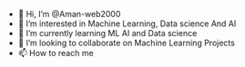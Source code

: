 - 👋 Hi, I’m @Aman-web2000
- 👀 I’m interested in Machine Learning, Data science And AI
- 🌱 I’m currently learning ML AI and Data science
- 💞️ I’m looking to collaborate on Machine Learning Projects
- 📫 How to reach me 

<!---
Aman-web2000/Aman-web2000 is a ✨ special ✨ repository because its `README.md` (this file) appears on your GitHub profile.
You can click the Preview link to take a look at your changes.
--->
